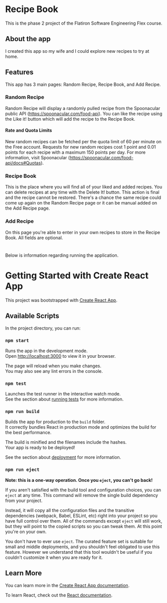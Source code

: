 # Recipe Book

This is the phase 2 project of the Flatiron Software Engineering Flex course.

## About the app

I created this app so my wife and I could explore new recipes to try at home.

## Features

This app has 3 main pages: Random Recipe, Recipe Book, and Add Recipe. 

### Random Recipe

Random Recipe will display a randomly pulled recipe from the Spoonacular public API (https://spoonacular.com/food-api). You can like the recipe using the Like it! button which will add the recipe to the Recipe Book. 

#### Rate and Quota Limits

New random recipes can be fetched per the quota limit of 60 per minute on the Free account. Requests for new random recipes cost 1 point and 0.01 points for each recipe with a maximum 150 points per day. For more information, visit Spoonacular (https://spoonacular.com/food-api/docs#Quotas).

### Recipe Book

This is the place where you will find all of your liked and added recipes. You can delete recipes at any time with the Delete It! button. This action is final and the recipe cannot be restored. There's a chance the same recipe could come up again on the Random Recipe page or it can be manual added on the Add Recipe page.

### Add Recipe

On this page you're able to enter in your own recipes to store in the Recipe Book. All fields are optional. 

#

Below is information regarding running the application.

# Getting Started with Create React App

This project was bootstrapped with [Create React App](https://github.com/facebook/create-react-app).

## Available Scripts

In the project directory, you can run:

### `npm start`

Runs the app in the development mode.\
Open [http://localhost:3000](http://localhost:3000) to view it in your browser.

The page will reload when you make changes.\
You may also see any lint errors in the console.

### `npm test`

Launches the test runner in the interactive watch mode.\
See the section about [running tests](https://facebook.github.io/create-react-app/docs/running-tests) for more information.

### `npm run build`

Builds the app for production to the `build` folder.\
It correctly bundles React in production mode and optimizes the build for the best performance.

The build is minified and the filenames include the hashes.\
Your app is ready to be deployed!

See the section about [deployment](https://facebook.github.io/create-react-app/docs/deployment) for more information.

### `npm run eject`

**Note: this is a one-way operation. Once you `eject`, you can't go back!**

If you aren't satisfied with the build tool and configuration choices, you can `eject` at any time. This command will remove the single build dependency from your project.

Instead, it will copy all the configuration files and the transitive dependencies (webpack, Babel, ESLint, etc) right into your project so you have full control over them. All of the commands except `eject` will still work, but they will point to the copied scripts so you can tweak them. At this point you're on your own.

You don't have to ever use `eject`. The curated feature set is suitable for small and middle deployments, and you shouldn't feel obligated to use this feature. However we understand that this tool wouldn't be useful if you couldn't customize it when you are ready for it.

## Learn More

You can learn more in the [Create React App documentation](https://facebook.github.io/create-react-app/docs/getting-started).

To learn React, check out the [React documentation](https://reactjs.org/).

